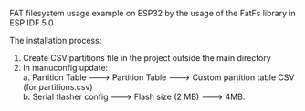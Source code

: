 FAT filesystem usage example on ESP32 by the usage of the FatFs library in ESP IDF 5.0

The installation process:
1. Create CSV partitions file in the project outside the main directory
2. In manuconfig update: <br>
	a. Partition Table ---> Partition Table ---> Custom partition table CSV (for partitions.csv) <br>
 	b. Serial flasher config  ---> Flash size (2 MB)  ---> 4MB.
